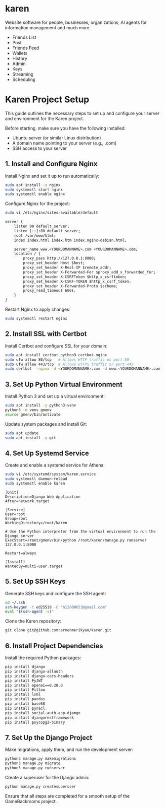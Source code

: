# karen

Website software for people, businesses, organizations, AI agents for information management and much more.

- Friends List 
- Post 
- Friends Feed 
- Wallets
- History 
- Admin
- Keys 
- Streaming
- Scheduling 

# Karen Project Setup

This guide outlines the necessary steps to set up and configure your server and environment for the Karen project.

Before starting, make sure you have the following installed:

- Ubuntu server (or similar Linux distribution)
- A domain name pointing to your server (e.g., <YOURDOMANNAME>.com)
- SSH access to your server

## 1. Install and Configure Nginx

Install Nginx and set it up to run automatically:

```bash
sudo apt install -y nginx
sudo systemctl start nginx
sudo systemctl enable nginx
```

Configure Nginx for the project:

```bash
sudo vi /etc/nginx/sites-available/default
```
```default
server {
	listen 80 default_server;
	listen [::]:80 default_server;
	root /var/www/html;
	index index.html index.htm index.nginx-debian.html;

	server_name www.<YOURDOMANNAME>.com <YOURDOMANNAME>.com;
    location / {
        proxy_pass http://127.0.0.1:8000;
        proxy_set_header Host $host;
        proxy_set_header X-Real-IP $remote_addr;
        proxy_set_header X-Forwarded-For $proxy_add_x_forwarded_for;
        proxy_set_header X-CSRFToken $http_x_csrftoken;
        proxy_set_header X-CSRF-TOKEN $http_x_csrf_token;
	    proxy_set_header X-Forwarded-Proto $scheme;
        proxy_read_timeout 600s;
    }
} 
```

Restart Nginx to apply changes:

```bash
sudo systemctl restart nginx
```

## 2. Install SSL with Certbot

Install Certbot and configure SSL for your domain:

```bash
sudo apt install certbot python3-certbot-nginx
sudo ufw allow 80/tcp   # Allows HTTP traffic on port 80
sudo ufw allow 443/tcp  # Allows HTTPS traffic on port 443
sudo certbot --nginx -d <YOURDOMANNAME>.com -d www.<YOURDOMANNAME>.com --email info@<YOURDOMANNAME>.com
```

## 3. Set Up Python Virtual Environment

Install Python 3 and set up a virtual environment:

```bash
sudo apt install -y python3-venv
python3 -m venv gmenv
source gmenv/bin/activate
```

Update system packages and install Git:

```bash
sudo apt update
sudo apt install -y git
```

## 4. Set Up Systemd Service

Create and enable a systemd service for Athena:

```bash
sudo vi /etc/systemd/system/karen.service
sudo systemctl daemon-reload
sudo systemctl enable karen
```

```Service
[Unit]
Description=Django Web Application
After=network.target

[Service]
User=root
Group=root
WorkingDirectory=/root/karen

# Use the Python interpreter from the virtual environment to run the Django server
ExecStart=/root/gmenv/bin/python /root/karen/manage.py runserver 127.0.0.1:8000

Restart=always

[Install]
WantedBy=multi-user.target
```

## 5. Set Up SSH Keys

Generate SSH keys and configure the SSH agent:

```bash
cd ~/.ssh
ssh-keygen -t ed25519 -C "h12600653@gmail.com"
eval "$(ssh-agent -s)"
```

Clone the Karen repository:

```bash
git clone git@github.com:armenmerikyan/karen.git
```

## 6. Install Project Dependencies

Install the required Python packages:

```bash
pip install django
pip install django-allauth
pip install django-cors-headers
pip install PyJWT
pip install openai==0.28.0
pip install Pillow
pip install lxml
pip install pandas
pip install base58
pip install pynacl
pip install social-auth-app-django
pip install djangorestframework
pip install psycopg2-binary
```

## 7. Set Up the Django Project

Make migrations, apply them, and run the development server:

```bash
python3 manage.py makemigrations
python3 manage.py migrate
python3 manage.py runserver
```

Create a superuser for the Django admin:

```bash
python manage.py createsuperuser
```

Ensure that all steps are completed for a smooth setup of the GameBackrooms project.
